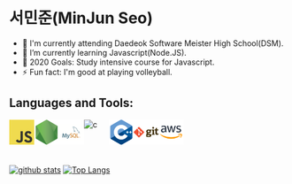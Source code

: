 #  서민준(MinJun Seo)

- 🔭 I'm currently attending Daedeok Software Meister High School(DSM).
- 🌱 I’m currently learning Javascript(Node.JS).
- 🥅 2020 Goals: Study intensive course for Javascript.
- ⚡ Fun fact: I'm good at playing volleyball.

## Languages and Tools:

<img align="left" alt="JavaScript" width="45px" src="https://raw.githubusercontent.com/github/explore/80688e429a7d4ef2fca1e82350fe8e3517d3494d/topics/javascript/javascript.png" />
<img align="left" alt="node.js" width="45px" src="https://raw.githubusercontent.com/github/explore/80688e429a7d4ef2fca1e82350fe8e3517d3494d/topics/nodejs/nodejs.png" />
<img align="left" alt="MySQL" width="45px" src="https://raw.githubusercontent.com/github/explore/80688e429a7d4ef2fca1e82350fe8e3517d3494d/topics/mysql/mysql.png" />
<img align="left" alt="c" width="45px" src="https://upload.wikimedia.org/wikipedia/commons/thumb/3/35/The_C_Programming_Language_logo.svg/330px-The_C_Programming_Language_logo.svg.png" />
<img align="left" alt="cpp" width="45px" src="https://raw.githubusercontent.com/github/explore/80688e429a7d4ef2fca1e82350fe8e3517d3494d/topics/cpp/cpp.png" />
<img align="left" alt="Git" width="45px" src="https://raw.githubusercontent.com/github/explore/80688e429a7d4ef2fca1e82350fe8e3517d3494d/topics/git/git.png" />
<img align="left" alt="aws" width="45px" src="https://raw.githubusercontent.com/github/explore/fbceb94436312b6dacde68d122a5b9c7d11f9524/topics/aws/aws.png" />

<br />
<br />
<br />
<br />

[![github stats](https://github-readme-stats.vercel.app/api?username=MinJunSeo)](https://github.com/anuraghazra/github-readme-stats)
[![Top Langs](https://github-readme-stats.vercel.app/api/top-langs/?username=MinJunSeo&layout=compact&card_width=auto)](https://github.com/anuraghazra/github-readme-stats)

<!--

<details>
  <summary><b>Wakatime Week Stats</b></summary>
  [![wakatime stats](https://github-readme-stats.vercel.app/api/wakatime?username=MinJunSeo&layout=compact&width=100)](https://github.com/anuraghazra/github-readme-stats)
</details>

-->
